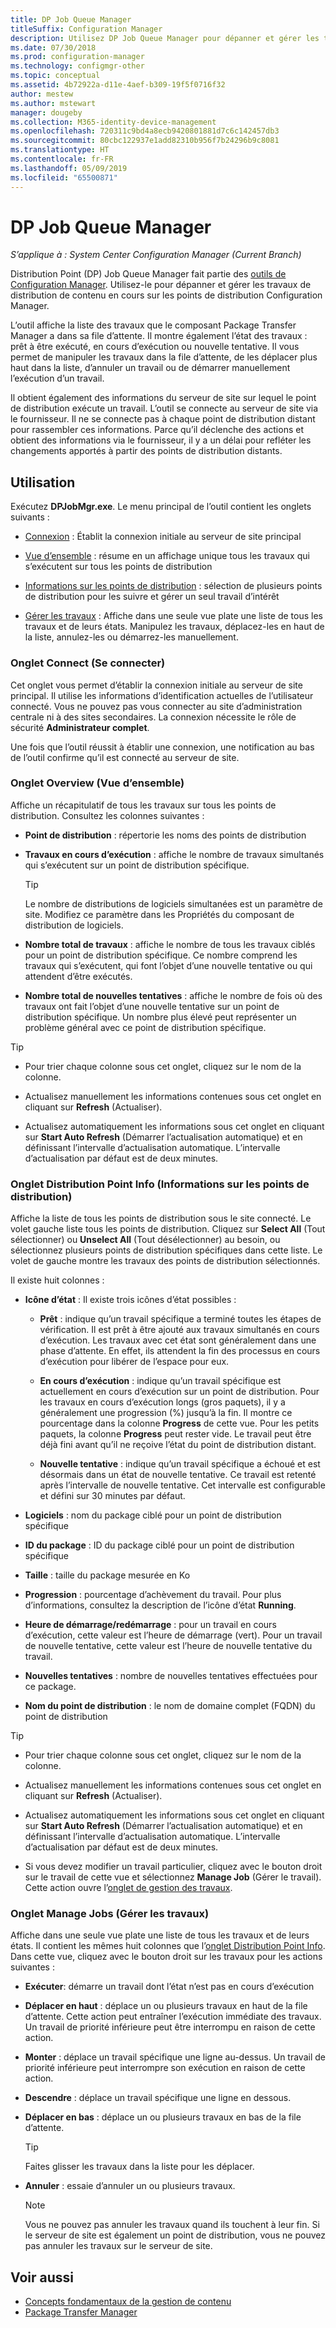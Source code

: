 ```yaml
---
title: DP Job Queue Manager
titleSuffix: Configuration Manager
description: Utilisez DP Job Queue Manager pour dépanner et gérer les travaux de distribution de contenu sur les points de distribution Configuration Manager.
ms.date: 07/30/2018
ms.prod: configuration-manager
ms.technology: configmgr-other
ms.topic: conceptual
ms.assetid: 4b72922a-d11e-4aef-b309-19f5f0716f32
author: mestew
ms.author: mstewart
manager: dougeby
ms.collection: M365-identity-device-management
ms.openlocfilehash: 720311c9bd4a8ecb9420801881d7c6c142457db3
ms.sourcegitcommit: 80cbc122937e1add82310b956f7b24296b9c8081
ms.translationtype: HT
ms.contentlocale: fr-FR
ms.lasthandoff: 05/09/2019
ms.locfileid: "65500871"
---
```

# <a name="dp-job-queue-manager"></a>DP Job Queue Manager

*S’applique à : System Center Configuration Manager (Current Branch)*

Distribution Point (DP) Job Queue Manager fait partie des [outils de Configuration Manager](/sccm/core/support/tools). Utilisez-le pour dépanner et gérer les travaux de distribution de contenu en cours sur les points de distribution Configuration Manager. 

L’outil affiche la liste des travaux que le composant Package Transfer Manager a dans sa file d’attente. Il montre également l’état des travaux : prêt à être exécuté, en cours d’exécution ou nouvelle tentative. Il vous permet de manipuler les travaux dans la file d’attente, de les déplacer plus haut dans la liste, d’annuler un travail ou de démarrer manuellement l’exécution d’un travail.

Il obtient également des informations du serveur de site sur lequel le point de distribution exécute un travail. L’outil se connecte au serveur de site via le fournisseur. Il ne se connecte pas à chaque point de distribution distant pour rassembler ces informations. Parce qu’il déclenche des actions et obtient des informations via le fournisseur, il y a un délai pour refléter les changements apportés à partir des points de distribution distants.



## <a name="usage"></a>Utilisation

Exécutez **DPJobMgr.exe**. Le menu principal de l’outil contient les onglets suivants : 

- [Connexion](#bkmk_connect) : Établit la connexion initiale au serveur de site principal  

- [Vue d’ensemble](#bkmk_overview) : résume en un affichage unique tous les travaux qui s’exécutent sur tous les points de distribution  

- [Informations sur les points de distribution](#bkmk_dp-info) : sélection de plusieurs points de distribution pour les suivre et gérer un seul travail d’intérêt  

- [Gérer les travaux](#bkmk_manage-jobs) : Affiche dans une seule vue plate une liste de tous les travaux et de leurs états. Manipulez les travaux, déplacez-les en haut de la liste, annulez-les ou démarrez-les manuellement.  


### <a name="bkmk_connect"></a> Onglet Connect (Se connecter)

Cet onglet vous permet d’établir la connexion initiale au serveur de site principal. Il utilise les informations d’identification actuelles de l’utilisateur connecté. Vous ne pouvez pas vous connecter au site d’administration centrale ni à des sites secondaires. La connexion nécessite le rôle de sécurité **Administrateur complet**.

Une fois que l’outil réussit à établir une connexion, une notification au bas de l’outil confirme qu’il est connecté au serveur de site. 


### <a name="bkmk_overview"></a> Onglet Overview (Vue d’ensemble)

Affiche un récapitulatif de tous les travaux sur tous les points de distribution. Consultez les colonnes suivantes :  

- **Point de distribution** : répertorie les noms des points de distribution  

- **Travaux en cours d’exécution** : affiche le nombre de travaux simultanés qui s’exécutent sur un point de distribution spécifique.  

    > [!Tip]  
    > Le nombre de distributions de logiciels simultanées est un paramètre de site. Modifiez ce paramètre dans les Propriétés du composant de distribution de logiciels.  

- **Nombre total de travaux** : affiche le nombre de tous les travaux ciblés pour un point de distribution spécifique. Ce nombre comprend les travaux qui s’exécutent, qui font l’objet d’une nouvelle tentative ou qui attendent d’être exécutés.  

- **Nombre total de nouvelles tentatives** : affiche le nombre de fois où des travaux ont fait l’objet d’une nouvelle tentative sur un point de distribution spécifique. Un nombre plus élevé peut représenter un problème général avec ce point de distribution spécifique.  


> [!Tip]  
> - Pour trier chaque colonne sous cet onglet, cliquez sur le nom de la colonne.  
> 
> - Actualisez manuellement les informations contenues sous cet onglet en cliquant sur **Refresh** (Actualiser).  
> 
> - Actualisez automatiquement les informations sous cet onglet en cliquant sur **Start Auto Refresh** (Démarrer l’actualisation automatique) et en définissant l’intervalle d’actualisation automatique. L’intervalle d’actualisation par défaut est de deux minutes.  


### <a name="bkmk_dp-info"></a> Onglet Distribution Point Info (Informations sur les points de distribution)

Affiche la liste de tous les points de distribution sous le site connecté. Le volet gauche liste tous les points de distribution. Cliquez sur **Select All** (Tout sélectionner) ou **Unselect All** (Tout désélectionner) au besoin, ou sélectionnez plusieurs points de distribution spécifiques dans cette liste. Le volet de gauche montre les travaux des points de distribution sélectionnés.

Il existe huit colonnes :  

- **Icône d’état** : Il existe trois icônes d’état possibles :  

    - **Prêt** : indique qu’un travail spécifique a terminé toutes les étapes de vérification. Il est prêt à être ajouté aux travaux simultanés en cours d’exécution. Les travaux avec cet état sont généralement dans une phase d’attente. En effet, ils attendent la fin des processus en cours d’exécution pour libérer de l’espace pour eux.  

    - **En cours d’exécution** : indique qu’un travail spécifique est actuellement en cours d’exécution sur un point de distribution. Pour les travaux en cours d’exécution longs (gros paquets), il y a généralement une progression (%) jusqu’à la fin. Il montre ce pourcentage dans la colonne **Progress** de cette vue. Pour les petits paquets, la colonne **Progress** peut rester vide. Le travail peut être déjà fini avant qu’il ne reçoive l’état du point de distribution distant.  

    - **Nouvelle tentative** : indique qu’un travail spécifique a échoué et est désormais dans un état de nouvelle tentative. Ce travail est retenté après l’intervalle de nouvelle tentative. Cet intervalle est configurable et défini sur 30 minutes par défaut.  

- **Logiciels** : nom du package ciblé pour un point de distribution spécifique  

- **ID du package** : ID du package ciblé pour un point de distribution spécifique  

- **Taille** : taille du package mesurée en Ko  

- **Progression** : pourcentage d’achèvement du travail. Pour plus d’informations, consultez la description de l’icône d’état **Running**.  

- **Heure de démarrage/redémarrage** : pour un travail en cours d’exécution, cette valeur est l’heure de démarrage (vert). Pour un travail de nouvelle tentative, cette valeur est l’heure de nouvelle tentative du travail.  

- **Nouvelles tentatives** : nombre de nouvelles tentatives effectuées pour ce package.  

- **Nom du point de distribution** : le nom de domaine complet (FQDN) du point de distribution  

> [!Tip]  
> - Pour trier chaque colonne sous cet onglet, cliquez sur le nom de la colonne.  
> 
> - Actualisez manuellement les informations contenues sous cet onglet en cliquant sur **Refresh** (Actualiser).  
> 
> - Actualisez automatiquement les informations sous cet onglet en cliquant sur **Start Auto Refresh** (Démarrer l’actualisation automatique) et en définissant l’intervalle d’actualisation automatique. L’intervalle d’actualisation par défaut est de deux minutes.  
> 
> - Si vous devez modifier un travail particulier, cliquez avec le bouton droit sur le travail de cette vue et sélectionnez **Manage Job** (Gérer le travail). Cette action ouvre l’[onglet de gestion des travaux](#bkmk_manage-jobs).  


### <a name="bkmk_manage-jobs"></a> Onglet Manage Jobs (Gérer les travaux)

Affiche dans une seule vue plate une liste de tous les travaux et de leurs états. Il contient les mêmes huit colonnes que l’[onglet Distribution Point Info](#bkmk_dp-info). Dans cette vue, cliquez avec le bouton droit sur les travaux pour les actions suivantes :  

- **Exécuter**: démarre un travail dont l’état n’est pas en cours d’exécution  

- **Déplacer en haut** : déplace un ou plusieurs travaux en haut de la file d’attente. Cette action peut entraîner l’exécution immédiate des travaux. Un travail de priorité inférieure peut être interrompu en raison de cette action.  

- **Monter** : déplace un travail spécifique une ligne au-dessus. Un travail de priorité inférieure peut interrompre son exécution en raison de cette action.  

- **Descendre** : déplace un travail spécifique une ligne en dessous.  

- **Déplacer en bas** : déplace un ou plusieurs travaux en bas de la file d’attente.  

    > [!Tip]  
    > Faites glisser les travaux dans la liste pour les déplacer.  

- **Annuler** : essaie d’annuler un ou plusieurs travaux.  

    > [!Note]  
    > Vous ne pouvez pas annuler les travaux quand ils touchent à leur fin. Si le serveur de site est également un point de distribution, vous ne pouvez pas annuler les travaux sur le serveur de site.  



## <a name="see-also"></a>Voir aussi

- [Concepts fondamentaux de la gestion de contenu](/sccm/core/plan-design/hierarchy/fundamental-concepts-for-content-management)
- [Package Transfer Manager](/sccm/core/plan-design/hierarchy/package-transfer-manager)

